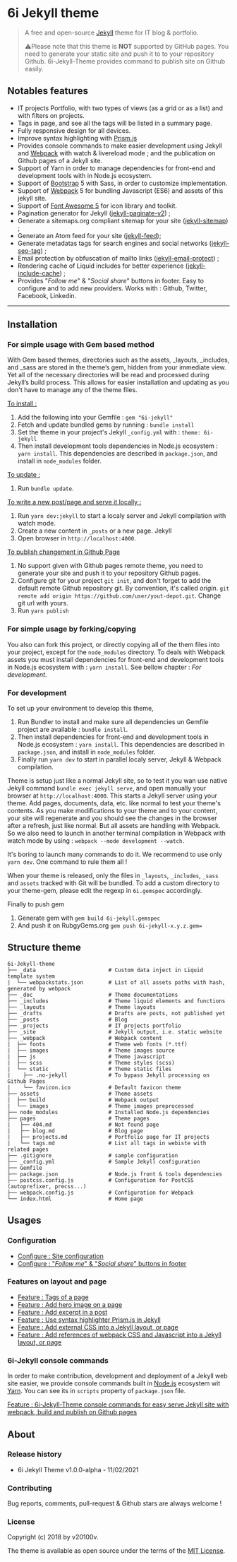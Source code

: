 # 6i Jekyll theme 

> A free and open-source [Jekyll](https://jekyllrb.com/) theme for IT blog & portfolio.
>  
> ⚠️Please note that this theme is **NOT** supported by GitHub pages. You need to generate your static site and push it to to your repository Github. 6i-Jekyll-Theme provides command to publish site on Github easily.

## Notables features

- IT projects Portfolio, with two types of views (as a grid or as a list) and with filters on projects.
- Tags in page, and see all the tags will be listed in a summary page.
- Fully responsive design for all devices.
- Improve syntax highlighting with [Prism.js](https://prismjs.com/)     
- Provides console commands to make easier development using Jekyll and [Webpack](https://webpack.js.org/) with watch & livereload mode ; and the publication on Github pages of a Jekyll site.
- Support of Yarn in order to manage dependencies for front-end and development tools with in Node.js ecosystem.
- Support of [Bootstrap](https://getbootstrap.com/docs/5.0/getting-started/introduction/) 5 with Sass, in order to customize implementation.
- Support of [Webpack](https://webpack.js.org/) 5 for bundling Javascript (ES6) and assets of this jekyll site.
- Support of [Font Awesome 5](https://fontawesome.com/) for icon library and toolkit.
- Pagination generator for Jekyll ([jekyll-paginate-v2](https://github.com/sverrirs/jekyll-paginate-v2)) ;
- Generate a sitemaps.org compliant sitemap for your site ([jekyll-sitemap](https://github.com/jekyll/jekyll-sitemap)) ;
- Generate an Atom feed for your site ([jekyll-feed](https://github.com/jekyll/jekyll-feed));
- Generate metadatas tags for search engines and social networks ([jekyll-seo-tag](https://github.com/jekyll/jekyll-seo-tag)) ;
- Email protection by obfuscation of mailto links ([jekyll-email-protect](https://github.com/vwochnik/jekyll-email-protect)) ;
- Rendering cache of Liquid includes for better experience ([jekyll-include-cache](https://github.com/benbalter/jekyll-include-cache)) ;
- Provides "*Follow me*" & "*Social share*" buttons in footer. Easy to configure and to add new providers. Works with : Github, Twitter, Facebook, Linkedin.
  

---

## Installation

### For simple usage with Gem based method

With Gem based themes, directories such as the assets, _layouts, _includes, and _sass are stored in the theme’s gem, hidden from your immediate view. Yet all of the necessary directories will be read and processed during Jekyll’s build process. This allows for easier installation and updating as you don't have to manage any of the theme files. 

<u>To install :</u>

1. Add the following into your Gemfile : `gem "6i-jekyll"`
2. Fetch and update bundled gems by running : `bundle install`
3. Set the theme in your project's Jekyll `_config.yml` with : `theme: 6i-jekyll`
4. Then install development tools dependencies in Node.js ecosystem : `yarn install`. This dependencies are described in `package.json`, and install in `node_modules` folder.
   
<u>To update :</u>

1. Run `bundle update`.

<u>To write a new post/page and serve it locally :</u>

1. Run `yarn dev:jekyll` to start a localy server and Jekyll compilation with watch mode.
2. Create a new content in `_posts` or a new page. Jekyll
3. Open browser in `http://localhost:4000`.

<u>To publish changement in Github Page</u>

1. No support given with Github pages remote theme, you need to generate your site and push it to your repository Github pages.
2. Configure git for your project `git init`, and don't forget to add the default remote Github repository git. By convention, it's called *origin*. `git remote add origin https://github.com/user/yout-depot.git`. Change git url with yours.
2. Run `yarn publish`

### For simple usage by forking/copying

You also can fork this project, or directly copying all of the them files into your project, except for the `node_modules` directory. To deals with Webpack assets you must install dependencies for front-end and development tools in Node.js ecosystem with : `yarn install`. See bellow chapter : *For development*.

### For development

To set up your environment to develop this theme, 

1. Run Bundler to install and make sure all dependencies un Gemfile project are available : `bundle install`.
2. Then install dependencies for front-end and development tools in Node.js ecosystem : `yarn install`. This dependencies are described in `package.json`, and install in `node_modules` folder.
3. Finally run `yarn dev` to start in parallel localy server, Jekyll & Webpack compilation.

Theme is setup just like a normal Jekyll site, so to test it you wan use native Jekyll command `bundle exec jekyll serve`, and open manually your browser at `http://localhost:4000`. This starts a Jekyll server using your theme. Add pages, documents, data, etc. like normal to test your theme's contents. As you make modifications to your theme and to your content, your site will regenerate and you should see the changes in the browser after a refresh, just like normal. But all assets are handling with Webpack. So we also need to launch in another terminal compilation in Webpack with watch mode by using : `webpack --mode development --watch`.

It's boring to launch many commands to do it. We recommend to use only `yarn dev`. One command to rule them all ! 

When your theme is released, only the files in `_layouts`, `_includes`, `_sass` and `assets` tracked with Git will be bundled. To add a custom directory to your theme-gem, please edit the regexp in `6i.gemspec` accordingly.

Finally to push gem

1. Generate gem with `gem build 6i-jekyll.gemspec`
2. And push it on RubgyGems.org `gem push 6i-jekyll-x.y.z.gem=`

## Structure theme

```
6i-Jekyll-theme
├── _data                       # Custom data inject in Liquid template system
|  └── webpackstats.json        # List of all assets paths with hash, generated by webpack
├── _doc                        # Theme documentations
├── _includes                   # Theme liquid elements and functions 
├── _layouts                    # Theme layouts
├── _drafts                     # Drafts are posts, not published yet
├── _posts                      # Blog
├── _projects	                # IT projects portfolio
├── _site                       # Jekyll output, i.e. static website
├── _webpack                    # Webpack content 
|  ├── fonts                    # Theme web fonts (*.ttf)
|  ├── images                   # Theme images source
|  ├── js                       # Theme javascript
|  ├── scss                     # Theme styles (scss)
|  └── static                   # Theme static files
|    ├── .no-jekyll             # To bypass Jekyll processing on Github Pages
|    └── favicon.ico            # Default favicon theme
├── assets                      # Theme assets
|  ├── build	                # Webpack output 
|  └── images		            # Theme images preprocessed
├── node_modules                # Installed Node.js dependencies
├── pages                       # Theme pages
|   ├── 404.md                  # Not found page
|   ├── blog.md                 # Blog page
|   ├── projects.md	            # Portfolio page for IT projects
|   └── tags.md                 # List all tags in webiste with related pages
├── .gitignore                  # sample configuration
├── _config.yml                 # Sample Jekyll configuration
├── Gemfile
├── package.json                # Node.js front & tools dependencies
├── postcss.config.js           # Configuration for PostCSS (autoprefixer, precss...)
├── webpack.config.js           # Configuration for Webpack
└── index.html                  # Home page
```

## Usages

### Configuration

- [Configure : Site configuration]()
- [Configure : "*Follow me*" & "*Social share*" buttons in footer](_doc/configure-footer-social.md)

### Features on layout and page

- [Feature : Tags of a page](_doc/feature-tags-page.md)
- [Feature : Add hero image on a page](_doc/feature-hero-image.md)
- [Feature : Add excerpt in a post](_doc/feature-excerpt-page.md)
- [Feature : Use syntax highlighter Prism.js in Jekyll](_doc/feature-syntax-highlighter-prism.js.md)
- [Feature : Add external CSS into a Jekyll layout, or page](_doc/feature-external-css.md)
- [Feature : Add references of webpack CSS and Javascript into a Jekyll layout, or page](_doc/feature-webpack-layout-page.md)

### 6i-Jekyll console commands
In order to make contribution, development and deployment of a Jekyll web site easier, we provide console commands built in [Node.js](https://nodejs.org/en/) ecosystem wit [Yarn](https://classic.yarnpkg.com/en/). You can see its in `scripts` property of  `package.json` file.

[Feature : 6i-Jekyll-Theme console commands for easy serve Jekyll site with webpack, build and publish on Github pages](_doc/feature-6i-jekyll-console-commands.md)


## About

### Release history

- 6i Jekyll Theme v1.0.0-alpha - 11/02/2021

### Contributing

Bug reports, comments, pull-request & Github stars are always welcome !

### License

Copyright (c) 2018 by v20100v. 

The theme is available as open source under the terms of the [MIT License](https://opensource.org/licenses/MIT).



